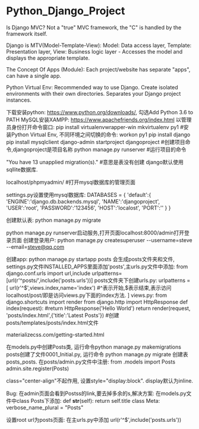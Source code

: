 # Python_Django_Project

Is Django MVC? Not a "true" MVC framework, the "C" is handled by the framework itself.

Django is MTV(Model-Template-View):
Model: Data access layer, 
Template: Presentation layer, 
View: Business logic layer - Accesses the model and displays the appropriate template.

The Concept Of Apps (Module): Each project/website has separate "apps", can have a single app.

Python Virtual Env: Recommended way to use Django. Create isolated environments with their own directories. Separates your Django project instances.

下载安装python: https://www.python.org/downloads/, 勾选Add Python 3.6 to PATH
MySQL安装XAMPP: https://www.apachefriends.org/index.html
以管理员身份打开命令窗口: pip install virtualenvwrapper-win
mkvirtualenv py1  #安装Python Virtual Env, 不同环境之间切换的命令: workon py1
pip install django
pip install mysqlclient
django-admin startproject djangoproject  #创建项目命令,djangoproject是项目名称
python manage.py runserver  #运行项目的命令

"You have 13 unapplied migration(s)."  #意思是表没有创建
django默认使用sqllite数据库.

localhost/phpmyadmin/  #打开mysql数据库的管理页面

settings.py设置使用mysql数据库:
DATABASES = {
	'default':{
		'ENGINE':'django.db.backends.mysql',
		'NAME':'djangoproject',
		'USER':'root',
		'PASSWORD':'123456',
		'HOST':'localost',
		'PORT':''
	}
}

创建默认表: python manage.py migrate

python manage.py runserver启动服务,打开页面localhost:8000/admin打开登录页面
创建登录用户: python manage.py createsuperuser --username=steve --email=steve@qq.com

创建app: python manage.py startapp posts 会生成posts文件夹和文件, settings.py文件INSTALLED_APPS里面添加'posts',主urls.py文件中添加:
from django.conf.urls import url,include
urlpatterns=[url(r'^posts/',include('posts.urls'))]
posts文件夹下创建urls.py:
urlpatterns = [
	url(r'^$',views.index,name='index')  #^表示开始,$表示结束,表示访问localhost/post/即是访问views.py下面的index方法.
]
views.py:
from django.shortcuts import render
from django.http import HttpResponse
def index(request):
	#return HttpResponse('Hello World')
	return render(request, 'posts/index.html',{'title':'Latest Posts'})  #创建posts/templates/posts/index.html文件 
	
materializecss.com/getting-started.html

在models.py中创建Posts类, 运行命令python manage.py makemigrations posts创建了文件0001_Initial.py, 运行命令 python manage.py migrate 创建表posts_posts.
在posts/admin.py文件中注册:
from .models import Posts
admin.site.register(Posts)

class="center-align"不起作用, 设置style="display:block". display默认为inline.

Bug: 在admin页面会看到Postss的link,要去掉多余的s,解决方案:
在models.py文件中class Posts下添加:
def __str__(self):
	return self.title
class Meta:
	verbose_name_plural = "Posts"

设置root url为posts页面: 
在主urls.py中添加 url(r'^$',include('posts.urls'))
